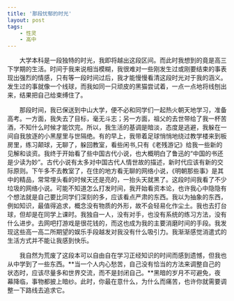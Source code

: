 ```yaml
---
title: '那段忧郁的时光'
layout: post
tags:
    - 性灵
    - 高中
---
```


&emsp;&emsp;大学本科是一段独特的时光，我即将越出这段区间。而此时我想到的竟是高三下学期的生活。时间于我来说相当模糊，我很难对一些刚发生过或刚要结束的事表现出强烈的情感，只有等一段时间过后，我才能慢慢看清这段时光对于我的涵义。发生过的事就像一个线球，而我如同一只顽皮的黑猫尝试着，一点一点地将线刨出来，结果把自己给束缚住了。

&emsp;&emsp;那段时间，我已保送到中山大学，便不必和同学们一起热火朝天地学习，准备高考。一方面，我失去了目标，毫无斗志；另一方面，祖父的去世带给了我一杯苦酒，不知什么时候才能饮完。所以，我生活的基调是暗淡，态度是逃避，我躲在一间自我放逐的小黑屋里与世隔绝。有的早上，我带着足球悄悄地绕过教学楼来到板房里，练习颠球，无聊了，躲回教室，看些闲书,只有《老残游记》给我一些新的见解和谈资。我终于开始看了些中国古代小说，也大概明白了鲁迅的“中国的书还是少读为妙”。古代小说有太多对中国古代人情世故的描述，新时代应该有新的交际原则。下午多不去教室了，在住的地方看无聊的网络小说，《明朝那些事》是其中的精品，常常埋头看的时候天还是亮的，一抬头天就黑了。这段时间我看了不少垃圾的网络小说。可能不知道怎么打发时间，我开始看资本论，也许我心中隐隐有个想法就是自己要比同学们深刻的多，应该看点严肃的东西。我以为抽象的东西，例如知识，最值得追求，概念没有物质的外形，故不会轻易化作尘土。我也去打台球，但却是在同学上课时。我独自一人，没有对手，也没有系统的练习方法，没有什么进步。去网吧打游戏是很花钱的，而这也成为我的主要消磨时间的手段。我发现这些高一高二所期望的娱乐手段越发对我没有什么吸引力。我渐渐感觉消遣式的生活方式并不能让我感到快乐。

&emsp;&emsp;我自然为荒废了这段本可以自由自在学习正经知识的时间而感到遗憾，但我也从中学到了一些东西。**当一个人内心愁苦，自己没有恰当的方法来调整自己的状态时，应该尽量多和世界交流，而不是封闭自己。**黑暗的岁月不可避免，夜幕降临，事物都披上暗纱。此时，你最在意什么，为什么而痛苦，也许你就需要调整一下路线去追求它。
